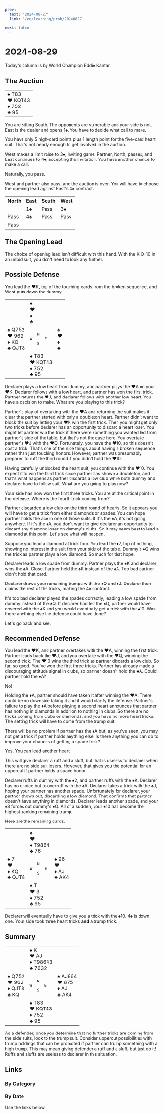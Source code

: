 ```yaml
---
prev:
  text: '2024-08-27'
  link: '/en/learning/prob/20240827'

next: false
---
```


# 2024-08-29

Today's column is by World Champion Eddie Kantar.

<Badge type="tip" text="Defense"/>

## The Auction

<table class="hand">
	<tr>
		<td>♠ T83<br>♥ KQT43<br>♦ 752<br>♣ 95</td>
	</tr>
</table>

You are sitting South. The opponents are vulnerable and your side is not. East is the dealer and opens 1♠. You have to decide what call to make.

You have only 5 high-card points plus 1 length point for the five-card heart suit. That's not nearly enough to get involved in the auction.

West makes a limit raise to 3♠, inviting game. Partner, North, passes, and East continues to 4♠, accepting the invitation. You have another chance to make a call.

Naturally, you pass.

West and partner also pass, and the auction is over. You will have to choose the opening lead against East's 4♠ contract.

<table class="auction">
	<tr>
		<th>North</th>
		<th>East</th>
		<th>South</th>
		<th>West</th>
	</tr>
	<tr>
		<td></td>
		<td>1♠</td>
		<td>Pass</td>
		<td>3♠</td>
	</tr>
	<tr>
		<td>Pass</td>
		<td>4♠</td>
		<td>Pass</td>
		<td>Pass</td>
	</tr>
	<tr>
		<td>Pass</td>
		<td></td>
		<td></td>
		<td></td>
	</tr>
</table>

## The Opening Lead

The choice of opening lead isn't difficult with this hand. With the K-Q-10 in an unbid suit, you don't need to look any further.

## Possible Defense

You lead the ♥K, top of the touching cards from the broken sequence, and West puts down the dummy.

<table class="deal">
	<tr>
		<td></td>
		<td>♠ <br>♥ <br>♦ <br>♣ </td>
		<td></td>
	</tr>
	<tr>
		<td>♠ Q752<br>♥ 962<br>♦ KQ<br>♣ QJT8</td>
		<td><pre>   N<br>W     E<br>   S</pre></td>
		<td>♠ <br>♥ <br>♦ <br>♣ </td>
	</tr>
	<tr>
		<td></td>
		<td>♠ T83<br>♥ KQT43<br>♦ 752<br>♣ 95</td>
		<td></td>
	</tr>
</table>

Declarer plays a low heart from dummy, and partner plays the ♥A on your ♥K. Declarer follows with a low heart, and partner has won the first trick. Partner returns the ♥J, and declarer follows with another low heart. You have a decision to make. What are you playing to this trick?

Partner's play of overtaking with the ♥A and returning the suit makes it clear that partner started with only a doubleton heart. Partner didn't want to block the suit by letting your ♥K win the first trick. Then you might get only two tricks before declarer has an opportunity to discard a heart loser. You might let partner win the trick if there were something you wanted led from partner's side of the table, but that's not the case here. You overtake partner's ♥J with the ♥Q. Fortunately, you have the ♥10, so this doesn't cost a trick. That's one of the nice things about having a broken sequence rather than just touching honors. However, partner was presumably prepared to ruff the third round if you didn't hold the ♥10.

Having carefully unblocked the heart suit, you continue with the ♥10. You expect it to win the third trick since partner has shown a doubleton, and that's what happens as partner discards a low club while both dummy and declarer have to follow suit. What are you going to play now?

Your side has now won the first three tricks. You are at the critical point in the defense. Where is the fourth trick coming from?

Partner discarded a low club on the third round of hearts. So it appears you will have to get a trick from either diamonds or spades. You can hope partner holds the ace in one of those suits. If it's the ♠A, it's not going anywhere. If it's the ♠A, you don't want to give declarer an opportunity to discard any diamond loser on dummy's clubs. So it may seem best to lead a diamond at this point. Let's see what will happen.

Suppose you lead a diamond at trick four. You lead the ♦7, top of nothing, showing no interest in the suit from your side of the table. Dummy's ♦Q wins the trick as partner plays a low diamond. So much for that hope.

Declarer leads a low spade from dummy. Partner plays the ♠K and declarer wins the ♠A. Close. Partner held the ♠K instead of the ♠A. Too bad partner didn't hold that card.

Declarer draws your remaining trumps with the ♠Q and ♠J. Declarer then claims the rest of the tricks, making the 4♠ contract.

It's too bad declarer played the spades correctly, leading a low spade from dummy instead of the ♠Q. If declarer had led the ♠Q, partner would have covered with the ♠K and you would eventually get a trick with the ♠10. Was there anything else the defense could have done?

Let's go back and see.

## Recommended Defense

You lead the ♥K, and partner overtakes with the ♥A, winning the first trick. Partner leads back the ♥J, and you overtake with the ♥Q, winning the second trick. The ♥10 wins the third trick as partner discards a low club. So far, so good. You've won the first three tricks. Partner has already made a discouraging attitude signal in clubs, so partner doesn't hold the ♣A. Could partner hold the ♦A?

No!

Holding the ♦A, partner should have taken it after winning the ♥A. There could be no downside taking it and it would clarify the defense. Partner's failure to play the ♦A before playing a second heart announces that partner has nothing in diamonds in addition to nothing in clubs. So there are no tricks coming from clubs or diamonds, and you have no more heart tricks. The setting trick will have to come from the trump suit.

There will be no problem if partner has the ♠A but, as you've seen, you may not get a trick if partner holds anything else. Is there anything you can do to improve your chances of getting a spade trick?

Yes. You can lead another heart!

This will give declarer a ruff and a sluff, but that is useless to declarer when there are no side suit losers. However, that gives you the potential for an uppercut if partner holds a spade honor.

Declarer ruffs in dummy with the ♠2, and partner ruffs with the ♠K. Declarer has no choice but to overruff with the ♠A. Declarer takes a trick with the ♠J, hoping your partner has another spade. Unfortunately for declarer, your partner shows out, discarding a low diamond. That confirms that partner doesn't have anything in diamonds. Declarer leads another spade, and your ♠8 forces out dummy's ♠Q. All of a sudden, your ♠10 has become the highest-ranking remaining trump.

Here are the remaining cards.

<table class="deal">
	<tr>
		<td></td>
		<td>♠ <br>♥ <br>♦ T9864<br>♣ 76</td>
		<td></td>
	</tr>
	<tr>
		<td>♠ 7<br>♥ <br>♦ KQ<br>♣ QJT8</td>
		<td><pre>   N<br>W     E<br>   S</pre></td>
		<td>♠ 96<br>♥ <br>♦ AJ<br>♣ AK4</td>
	</tr>
	<tr>
		<td></td>
		<td>♠ T<br>♥ 3<br>♦ 752<br>♣ 95</td>
		<td></td>
	</tr>
</table>

Declarer will eventually have to give you a trick with the ♠10. 4♠ is down one. Your side took three heart tricks **and** a trump trick.

## Summary

<table class="deal">
	<tr>
		<td></td>
		<td>♠ K<br>♥ AJ<br>♦ T98643<br>♣ 7632</td>
		<td></td>
	</tr>
	<tr>
		<td>♠ Q752<br>♥ 962<br>♦ QJT8<br>♣ KQ</td>
		<td><pre>   N<br>W     E<br>   S</pre></td>
		<td>♠ AJ964<br>♥ 875<br>♦ AJ<br>♣ AK4</td>
	</tr>
	<tr>
		<td></td>
		<td>♠ T83<br>♥ KQT43<br>♦ 752<br>♣ 95</td>
		<td></td>
	</tr>
</table>

As a defender, once you determine that no further tricks are coming from the side suits, look to the trump suit. Consider uppercut possibilities with trump holdings that can be promoted if partner can trump something with a high trump. This may mean giving defender a ruff and a sluff, but just do it! Ruffs and sluffs are useless to declarer in this situation.

## Links

[<Badge type="tip" text="Go to Practice"/>](/en/practice/prob/20240829)

### By Category

[<Badge type="tip" text="<--"/>](/en/learning/prob/20240827)
[<Badge type="tip" text="Calendar"/>](/en/learning/calendar/202408)
[<Badge type="info" text="-->"/>](/en/learning/prob/20240829#links)

### By Date

Use the links below.